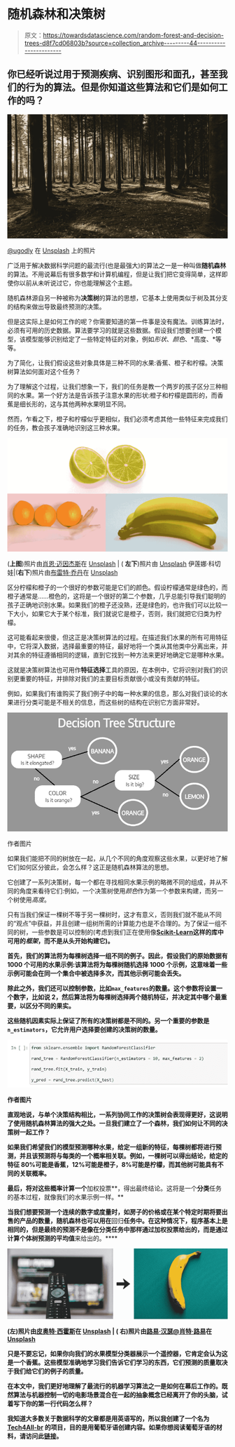 # 随机森林和决策树

> 原文：<https://towardsdatascience.com/random-forest-and-decision-trees-d8f7cd06803b?source=collection_archive---------44----------------------->

## 你已经听说过用于预测疾病、识别图形和面孔，甚至我们的行为的算法。但是你知道这些算法和它们是如何工作的吗？

![](img/563141e77015677ef9fef771aa346432.png)

[@ugodly](https://unsplash.com/@ugodly) 在 [Unsplash](https://unsplash.com/?utm_source=medium&utm_medium=referral) 上的照片

广泛用于解决数据科学问题的最流行(也是最强大)的算法之一是一种叫做**随机森林**的算法。不用说幕后有很多数学和计算机编程，但是让我们把它变得简单，这样即使你以前从未听说过它，你也能理解这个主题。

随机森林源自另一种被称为**决策树**的算法的思想，它基本上使用类似于树及其分支的结构来做出导致最终预测的决策。

但是这实际上是如何工作的呢？你需要知道的第一件事是没有魔法。训练算法时，必须有可用的历史数据。算法要学习的就是这些数据。假设我们想要创建一个模型，该模型能够识别给定了一些特定特征的对象，例如*形状*、*颜色*、*高度、*等等。

为了简化，让我们假设这些对象具体是三种不同的水果:香蕉、橙子和柠檬。决策树算法如何面对这个任务？

为了理解这个过程，让我们想象一下，我们的任务是教一个两岁的孩子区分三种相同的水果。第一个好方法是告诉孩子注意水果的形状:橙子和柠檬是圆形的，而香蕉是细长形的，这与其他两种水果明显不同。

然而，乍看之下，橙子和柠檬似乎更相似，我们必须考虑其他一些特征来完成我们的任务，教会孩子准确地识别这三种水果。

![](img/f9a1638cd4c7e63cd59ab512b71cb788.png)

(**上图**)照片由[肖恩·迈因杰斯](https://unsplash.com/@shaunmcreatives)在 [Unsplash](https://unsplash.com/?utm_source=medium&utm_medium=referral) | ( **左下**)照片由 [Unsplash](https://unsplash.com/?utm_source=medium&utm_medium=referral) 伊莲娜·科切娃|(**右下**)照片由[布雷特·乔丹](https://unsplash.com/@brett_jordan)在 [Unsplash](https://unsplash.com/?utm_source=medium&utm_medium=referral)

区分柠檬和橙子的一个很好的参数可能是它们的颜色。假设柠檬通常是绿色的，而橙子通常是……橙色的，这将是一个很好的第二个参数，几乎总能引导我们聪明的孩子正确地识别水果。如果我们的橙子还没熟，还是绿色的，也许我们可以比较一下大小，如果它大于某个标准，我们就说它是橙子，否则，我们就把它归类为柠檬。

这可能看起来很傻，但这正是决策树算法的过程。在描述我们水果的所有可用特征中，它将深入数据，选择最重要的特征，最好地将一个类从其他类中分离出来，并对其余的特征遵循相同的逻辑，直到它找到一种方法来更好地确定它是哪种水果。

这就是决策树算法也可用作**特征选择**工具的原因，在本例中，它将识别对我们的识别更重要的特征，并排除对我们的主要目标贡献很小或没有贡献的特征。

例如，如果我们有谁购买了我们例子中的每一种水果的信息，那么对我们谈论的水果进行分类可能是不相关的信息，而这些树的结构在识别它方面非常好。

![](img/10db55ddb26879ffc499107483d261f0.png)

作者图片

如果我们能把不同的树放在一起，从几个不同的角度观察这些水果，以更好地了解它们如何区分彼此，会怎么样？这正是随机森林算法的思想。

它创建了一系列决策树，每一个都在寻找相同水果示例的略微不同的组成，并从不同的角度来看待它们:例如，一个决策树使用*颜色*作为第一个参数来构建，而另一个树使用*高度*。

只有当我们保证一棵树不等于另一棵树时，这才有意义，否则我们就不能从不同的“观点”中获益，并且创建一组树所需的计算能力也是不合理的。为了保证一组不同的树，一些参数是可以控制的(考虑到我们正在使用像[**Scikit-Learn**](https://scikit-learn.org/stable/)**这样的库中可用的*框架*，而不是从头开始构建它)。**

**首先，我们的算法将为每棵树选择一组不同的例子。因此，假设我们的原始数据有 1000 个可用的水果示例:该算法将为每棵树随机选择 1000 个示例，这意味着一些示例可能会在同一个集合中被选择多次，而其他示例可能会丢失。**

**除此之外，我们还可以控制参数，比如`max_features`的数量。这个参数将设置一个数字，比如说 2，然后算法将为每棵树选择两个随机特征，并决定其中哪个最重要，以区分不同的果实。**

**这些随机因素实际上保证了所有的决策树都是不同的。另一个重要的参数是`n_estimators`，它允许用户选择要创建的决策树的数量。**

**![](img/92fcde9681979a414076b60095213e1c.png)**

**作者图片**

**直观地说，与单个决策结构相比，一系列协同工作的决策树会表现得更好，这说明了使用随机森林算法的强大之处。一旦我们建立了一个森林，我们如何让不同的决策树一起工作？**

**如果我们希望我们的模型预测哪种水果，给定一组新的特征，每棵树都将进行预测，并且该预测将与每类的一个概率相关联。例如，一棵树可以得出结论，给定的特征 80%可能是香蕉，12%可能是橙子，8%可能是柠檬，而其他树可能具有不同的关联概率。**

**最后，将对这些概率计算一个**加权投票**，得出最终结论。这将是一个**分类**任务的基本过程，就像我们的水果示例一样。**

**当我们想要预测一个连续的数字或度量时，如房子的价格或在某个特定时期将要出售的产品的数量，随机森林也可以用在**回归**任务中。在这种情况下，程序基本上是相同的，但是最终的预测不是像在分类任务中那样通过加权投票给出的，而是通过计算个体树预测的平均值**来给出的。****

**![](img/3092a8426aa1d70d1f3427b5f8d6a288.png)**

**(**左**)照片由[皮奥特·西霍斯](https://unsplash.com/@ptrc)在 [Unsplash](https://unsplash.com/?utm_source=medium&utm_medium=referral) | ( **右**)照片由[路易·汉瑟@肖特·路易](https://unsplash.com/@louishansel)在 [Unsplash](https://unsplash.com/?utm_source=medium&utm_medium=referral)**

**只是不要忘记，如果你向我们的水果模型分类器展示一个遥控器，它肯定会认为这是一个香蕉。这些模型准确地学习我们告诉它们学习的东西，它们预测的质量取决于我们给它们的例子的质量。**

**在本文中，我们更好地理解了最流行的机器学习算法之一是如何在幕后工作的。既然算法与机器控制一切的电影场景混合在一起的抽象概念已经离开了你的头脑，**试着写下你的第一行代码怎么样？****

**我知道大多数关于数据科学的文章都是用英语写的，所以我创建了一个名为 [**Tech4All-br**](https://medium.com/@tech4all-br) 的项目，目的是用葡萄牙语创建内容。如果你想阅读葡萄牙语的材料，请访问此[链接](https://medium.com/@tech4all-br/floresta-aleat%C3%B3ria-e-%C3%A1rvores-de-decis%C3%A3o-429e127305f0)。**